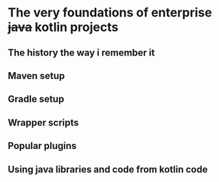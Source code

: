# The very foundations of enterprise ~~java~~ kotlin projects

## The history the way i remember it

## Maven setup

## Gradle setup

## Wrapper scripts

## Popular plugins

## Using java libraries and code from kotlin code
